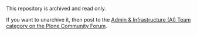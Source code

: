 This repository is archived and read only.

If you want to unarchive it, then post to the [Admin & Infrastructure (AI) Team category on the Plone Community Forum](https://community.plone.org/c/aiteam/55).

